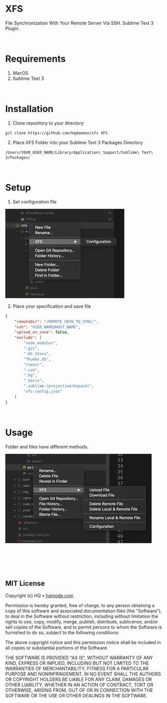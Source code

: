 # XFS
File Synchronization With Your Remote Server Via SSH. Sublime Text 3 Plugin.

<br/>

# Requirements
1. MacOS
2. Sublime Text 3

<br/>

# Installation
1. Clone repository to your directory 
```
git clone https://github.com/hqdaemon/xfs XFS
```

2. Place XFS Folder into your Sublime Text 3 Packages Directory
```
/Users/YOUR_USER_NAME/Library/Application\ Support/Sublime\ Text\ 3/Packages/
```

<br/>

# Setup
1. Set configuration file

![Configuration](img/set-configuration.jpg?raw=true)

2. Place your specification and save file
```json
{
	"remoteDir": "/REMOTE_PATH_TO_SYNC/",
	"ssh": "USER_NAME@HOST_NAME",
	"upload_on_save": false,
	"exclude": [
		"node_modules",
		".git",
		".DS_Store",
		"Thumbs.db",
		"/venv/",
		".svn",
		".hg",
		"_darcs",
		".sublime-(project|workspace)",
		"xfs-config.json"
	]
}
```

<br/>

# Usage
Folder and files have different methods.

![Usage](img/usage.jpg?raw=true)

<br />
<br />
<br />
<br />

## MIT License

Copyright (c) HQ • [hqmode.com](https://hqmode.com)

Permission is hereby granted, free of charge, to any person obtaining a copy
of this software and associated documentation files (the "Software"), to deal
in the Software without restriction, including without limitation the rights
to use, copy, modify, merge, publish, distribute, sublicense, and/or sell
copies of the Software, and to permit persons to whom the Software is
furnished to do so, subject to the following conditions:

The above copyright notice and this permission notice shall be included in all
copies or substantial portions of the Software.

THE SOFTWARE IS PROVIDED "AS IS", WITHOUT WARRANTY OF ANY KIND, EXPRESS OR
IMPLIED, INCLUDING BUT NOT LIMITED TO THE WARRANTIES OF MERCHANTABILITY,
FITNESS FOR A PARTICULAR PURPOSE AND NONINFRINGEMENT. IN NO EVENT SHALL THE
AUTHORS OR COPYRIGHT HOLDERS BE LIABLE FOR ANY CLAIM, DAMAGES OR OTHER
LIABILITY, WHETHER IN AN ACTION OF CONTRACT, TORT OR OTHERWISE, ARISING FROM,
OUT OF OR IN CONNECTION WITH THE SOFTWARE OR THE USE OR OTHER DEALINGS IN THE
SOFTWARE.